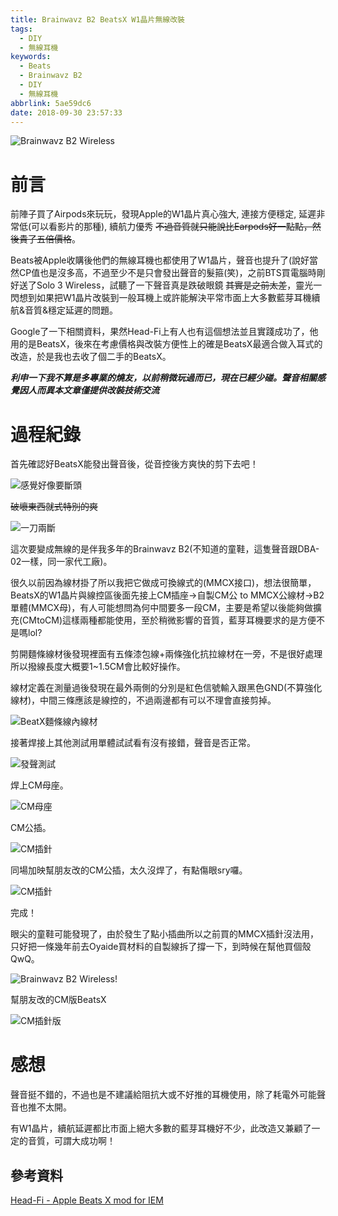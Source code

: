```yaml
---
title: Brainwavz B2 BeatsX W1晶片無線改裝
tags:
  - DIY
  - 無線耳機
keywords:
  - Beats
  - Brainwavz B2
  - DIY
  - 無線耳機
abbrlink: 5ae59dc6
date: 2018-09-30 23:57:33
---
```


![Brainwavz B2 Wireless](https://res.cloudinary.com/driftkingtw/image/upload/v1538323439/blog/2018/09/30/Brainwavz-B2-BeatsX-W1%E6%99%B6%E7%89%87%E7%84%A1%E7%B7%9A%E6%94%B9%E8%A3%9D/P_20180930_233734_vHDR_Auto.jpg)

# 前言

前陣子買了Airpods來玩玩，發現Apple的W1晶片真心強大, 連接方便穩定, 延遲非常低(可以看影片的那種), 續航力優秀 ~~不過音質就只能說比Earpods好一點點，然後貴了五倍價格~~。

Beats被Apple收購後他們的無線耳機也都使用了W1晶片，聲音也提升了(說好當然CP值也是沒多高，不過至少不是只會發出聲音的髮箍(笑)，之前BTS買電腦時剛好送了Solo 3 Wireless，試聽了一下聲音真是跌破眼鏡 ~~其實是之前太差~~，靈光一閃想到如果把W1晶片改裝到一般耳機上或許能解決平常市面上大多數藍芽耳機續航&音質&穩定延遲的問題。

Google了一下相關資料，果然Head-Fi上有人也有這個想法並且實踐成功了，他用的是BeatsX，後來在考慮價格與改裝方便性上的確是BeatsX最適合做入耳式的改造，於是我也去收了個二手的BeatsX。

<strong>*利申一下我不算是多專業的燒友，以前稍微玩過而已，現在已經少碰。聲音相關感覺因人而異本文章僅提供改裝技術交流*</strong>

# 過程紀錄

首先確認好BeatsX能發出聲音後，從音控後方爽快的剪下去吧！

![感覺好像要斷頭](https://res.cloudinary.com/driftkingtw/image/upload/a_90/v1538323416/blog/2018/09/30/Brainwavz-B2-BeatsX-W1%E6%99%B6%E7%89%87%E7%84%A1%E7%B7%9A%E6%94%B9%E8%A3%9D/P_20180930_184454_vHDR_Auto.jpg)

~~破壞東西就式特別的爽~~

![一刀兩斷](https://res.cloudinary.com/driftkingtw/image/upload/v1538323418/blog/2018/09/30/Brainwavz-B2-BeatsX-W1%E6%99%B6%E7%89%87%E7%84%A1%E7%B7%9A%E6%94%B9%E8%A3%9D/P_20180930_184650_vHDR_Auto.jpg)

這次要變成無線的是伴我多年的Brainwavz B2(不知道的童鞋，這隻聲音跟DBA-02一樣，同一家代工廠)。

很久以前因為線材掛了所以我把它做成可換線式的(MMCX接口)，想法很簡單，BeatsX的W1晶片與線控區後面先接上CM插座->自製CM公 to MMCX公線材->B2單體(MMCX母)，有人可能想問為何中間要多一段CM，主要是希望以後能夠做擴充(CMtoCM)這樣兩種都能使用，至於稍微影響的音質，藍芽耳機要求的是方便不是嗎lol?

剪開麵條線材後發現裡面有五條漆包線+兩條強化抗拉線材在一旁，不是很好處理所以撥線長度大概要1~1.5CM會比較好操作。

線材定義在測量過後發現在最外兩側的分別是紅色信號輸入跟黑色GND(不算強化線材)，中間三條應該是線控的，不過兩邊都有可以不理會直接剪掉。

![BeatX麵條線內線材](https://res.cloudinary.com/driftkingtw/image/upload/a_90/v1538323429/blog/2018/09/30/Brainwavz-B2-BeatsX-W1%E6%99%B6%E7%89%87%E7%84%A1%E7%B7%9A%E6%94%B9%E8%A3%9D/P_20180930_213245_vHDR_Auto.jpg)

接著焊接上其他測試用單體試試看有沒有接錯，聲音是否正常。

![發聲測試](https://res.cloudinary.com/driftkingtw/image/upload/v1538323426/blog/2018/09/30/Brainwavz-B2-BeatsX-W1%E6%99%B6%E7%89%87%E7%84%A1%E7%B7%9A%E6%94%B9%E8%A3%9D/P_20180930_195612_vHDR_Auto.jpg)

焊上CM母座。

![CM母座](https://res.cloudinary.com/driftkingtw/image/upload/a_0/v1538323433/blog/2018/09/30/Brainwavz-B2-BeatsX-W1%E6%99%B6%E7%89%87%E7%84%A1%E7%B7%9A%E6%94%B9%E8%A3%9D/P_20180930_213849_vHDR_Auto.jpg)

CM公插。

![CM插針](https://res.cloudinary.com/driftkingtw/image/upload/v1538323436/blog/2018/09/30/Brainwavz-B2-BeatsX-W1%E6%99%B6%E7%89%87%E7%84%A1%E7%B7%9A%E6%94%B9%E8%A3%9D/P_20180930_215819_vHDR_Auto.jpg)

同場加映幫朋友改的CM公插，太久沒焊了，有點傷眼sry囉。

![CM插針](https://res.cloudinary.com/driftkingtw/image/upload/v1538323427/blog/2018/09/30/Brainwavz-B2-BeatsX-W1%E6%99%B6%E7%89%87%E7%84%A1%E7%B7%9A%E6%94%B9%E8%A3%9D/P_20180930_211750_vHDR_Auto.jpg)

完成！

眼尖的童鞋可能發現了，由於發生了點小插曲所以之前買的MMCX插針沒法用，只好把一條幾年前去Oyaide買材料的自製線拆了撐一下，到時候在幫他買個殼QwQ。

![Brainwavz B2 Wireless!](https://res.cloudinary.com/driftkingtw/image/upload/v1538323439/blog/2018/09/30/Brainwavz-B2-BeatsX-W1%E6%99%B6%E7%89%87%E7%84%A1%E7%B7%9A%E6%94%B9%E8%A3%9D/P_20180930_233734_vHDR_Auto.jpg)

幫朋友改的CM版BeatsX

![CM插針版](https://res.cloudinary.com/driftkingtw/image/upload/v1538325406/blog/2018/09/30/Brainwavz-B2-BeatsX-W1%E6%99%B6%E7%89%87%E7%84%A1%E7%B7%9A%E6%94%B9%E8%A3%9D/P_20180930_233933_vHDR_Auto.jpg)

# 感想

聲音挺不錯的，不過也是不建議給阻抗大或不好推的耳機使用，除了耗電外可能聲音也推不太開。

有W1晶片，續航延遲都比市面上絕大多數的藍芽耳機好不少，此改造又兼顧了一定的音質，可謂大成功啊！

## 參考資料

[Head-Fi - Apple Beats X mod for IEM](https://www.head-fi.org/threads/apple-beats-x-mod-for-iem.844435/)